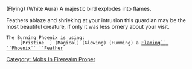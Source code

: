 (Flying) (White Aura) A majestic bird explodes into flames.

Feathers ablaze and shrieking at your intrusion this guardian may be the
most beautiful creature, if only it was less ornery about your visit.

`The Burning Phoenix is using:`  
<used as light>`     [Pristine  ] (Magical) (Glowing) (Humming) a `[`Flaming`` ``Phoenix`` ``Feather`](Flaming_Phoenix_Feather "wikilink")

[Category: Mobs In Firerealm
Proper](Category:_Mobs_In_Firerealm_Proper "wikilink")
